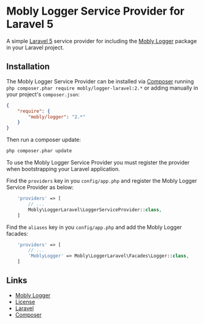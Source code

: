 # Mobly Logger Service Provider for Laravel 5

A simple [Laravel 5](http://laravel.com/) service provider for including the [Mobly Logger](https://github.com/mobly/logger) package in your Laravel project.

## Installation

The Mobly Logger Service Provider can be installed via [Composer](http://getcomposer.org) running `php composer.phar require mobly/logger-laravel:2.*` or adding manually in your project's `composer.json`:

```json
{
    "require": {
        "mobly/logger": "2.*"
    }
}
```

Then run a composer update:

```sh
php composer.phar update
```

To use the Mobly Logger Service Provider you must register the provider when bootstrapping your Laravel application.

Find the `providers` key in you `config/app.php` and register the Mobly Logger Service Provider as below:

```php
	'providers' => [
		// ...
		Mobly\LoggerLaravel\LoggerServiceProvider::class,
	]
```

Find the `aliases` key in you `config/app.php` and add the Mobly Logger facades:

```php
	'providers' => [
		// ...
		'MoblyLogger' => Mobly\LoggerLaravel\Facades\Logger::class,
	]
```

## Links

* [Mobly Logger](http://github.com/mobly/logger/)
* [License](http://choosealicense.com/licenses/mit/)
* [Laravel](http://laravel.com/)
* [Composer](https://getcomposer.org/download/)
